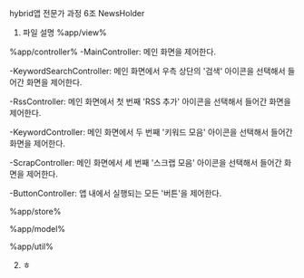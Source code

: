 hybrid앱 전문가 과정 6조 NewsHolder

1. 파일 설명
%app/view%

%app/controller%
-MainController: 메인 화면을 제어한다.

-KeywordSearchController: 메인 화면에서 우측 상단의 '검색' 아이콘을 선택해서 들어간 화면을 제어한다.

-RssController: 메인 화면에서 첫 번째 'RSS 추가' 아이콘을 선택해서 들어간 화면을 제어한다.

-KeywordController: 메인 화면에서 두 번째 '키워드 모음' 아이콘을 선택해서 들어간 화면을 제어한다.
 
-ScrapController: 메인 화면에서 세 번째 '스크랩 모음' 아이콘을 선택해서 들어간 화면을 제어한다.
 
-ButtonController: 앱 내에서 실행되는 모든 '버튼'을 제어한다.



%app/store%

%app/model%

%app/util%


2. ㅎ